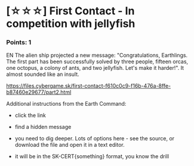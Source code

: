 # [☆☆☆] First Contact - In competition with jellyfish

### Points: 1

EN The alien ship projected a new message: "Congratulations, Earthlings. The first part has been successfully solved by three people, fifteen orcas, one octopus, a colony of ants, and two jellyfish. Let's make it harder!". It almost sounded like an insult.

https://files.cybergame.sk/first-contact-f610c0c9-f16b-476a-8ffe-b87460e29677/part2.html

Additional instructions from the Earth Command:

* click the link

* find a hidden message

* you need to dig deeper. Lots of options here - see the source, or download the file and open it in a text editor.

* it will be in the SK-CERT{something} format, you know the drill
